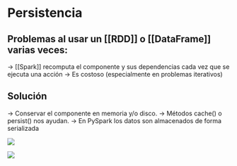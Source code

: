 # Persistencia

## Problemas al usar un [[RDD]] o [[DataFrame]] varias veces:

-> [[Spark]] recomputa el componente y sus dependencias cada vez que se ejecuta una acción
-> Es costoso (especialmente en problemas iterativos)

## Solución

-> Conservar el componente en memoria y/o disco.
-> Métodos cache() o persist() nos ayudan.
-> En PySpark los datos son almacenados de forma serializada

![](https://iamluminousmen-media.s3.amazonaws.com/media/spark-partitions/spark-partitions-2.jpg)

![](https://miro.medium.com/max/3200/0*XvFAoU7nb3fv-1J3.jpg)